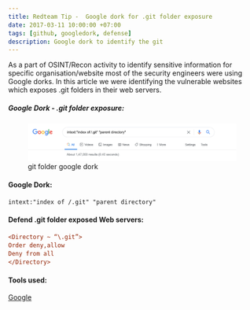 ```yaml
---
title: Redteam Tip -  Google dork for .git folder exposure
date: 2017-03-11 10:00:00 +07:00
tags: [github, googledork, defense]
description: Google dork to identify the git
---
```


As a part of OSINT/Recon activity to identify sensitive information for specific organisation/website most of the security engineers were using Google dorks. In this article we were identifying the vulnerable websites which exposes .git folders in their web servers.

##### Google Dork - .git folder exposure:

<figure>
<img src="/redteam-git-config-googledork/gdrkgit.png" alt="Google Dork .git">
<figcaption> git folder google dork </figcaption>
</figure>


#### Google Dork:
```text
intext:"index of /.git" "parent directory"
```
#### Defend .git folder exposed Web servers:
```cfg
<Directory ~ “\.git”>
Order deny,allow
Deny from all
</Directory>
```

#### Tools used:
[Google](https://www.google.com)
